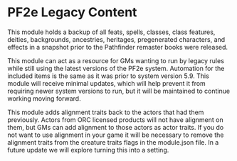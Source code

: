 # PF2e Legacy Content

This module holds a backup of all feats, spells, classes, class features, deities, backgrounds, ancestries, heritages, pregenerated characters, and effects in a snapshot prior to the Pathfinder remaster books were released.

This module can act as a resource for GMs wanting to run by legacy rules while still using the latest versions of the PF2e system. Automation for the included items is the same as it was prior to system version 5.9. This module will receive minimal updates, which will help prevent it from requiring newer system versions to run, but it will be maintained to continue working moving forward.

This module adds alignment traits back to the actors that had them previously. Actors from ORC licensed products will not have alignment on them, but GMs can add alignment to those actors as actor traits. If you do not want to use alignment in your game it will be necessary to remove the alignment traits from the creature traits flags in the module.json file. In a future update we will explore turning this into a setting.
